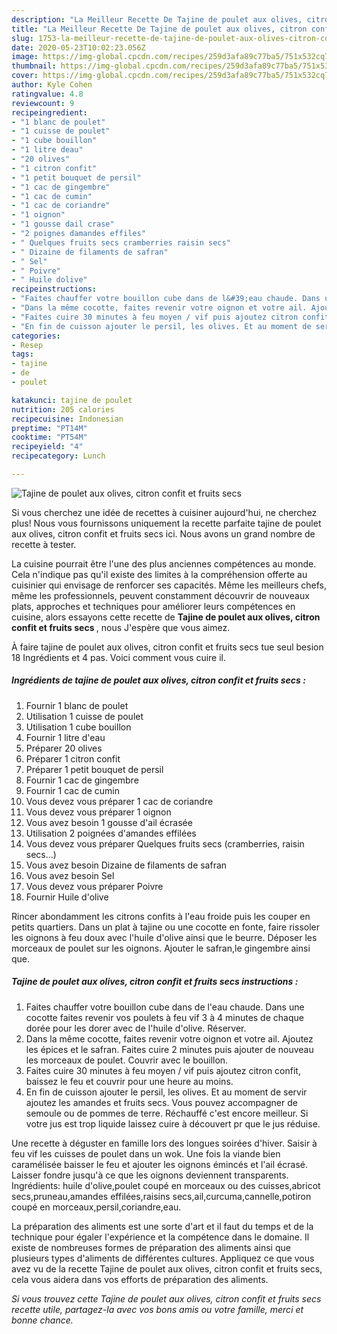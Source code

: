 ```yaml
---
description: "La Meilleur Recette De Tajine de poulet aux olives, citron confit et fruits secs"
title: "La Meilleur Recette De Tajine de poulet aux olives, citron confit et fruits secs"
slug: 1753-la-meilleur-recette-de-tajine-de-poulet-aux-olives-citron-confit-et-fruits-secs
date: 2020-05-23T10:02:23.056Z
image: https://img-global.cpcdn.com/recipes/259d3afa89c77ba5/751x532cq70/tajine-de-poulet-aux-olives-citron-confit-et-fruits-secs-photo-principale-de-la-recette.jpg
thumbnail: https://img-global.cpcdn.com/recipes/259d3afa89c77ba5/751x532cq70/tajine-de-poulet-aux-olives-citron-confit-et-fruits-secs-photo-principale-de-la-recette.jpg
cover: https://img-global.cpcdn.com/recipes/259d3afa89c77ba5/751x532cq70/tajine-de-poulet-aux-olives-citron-confit-et-fruits-secs-photo-principale-de-la-recette.jpg
author: Kyle Cohen
ratingvalue: 4.8
reviewcount: 9
recipeingredient:
- "1 blanc de poulet"
- "1 cuisse de poulet"
- "1 cube bouillon"
- "1 litre deau"
- "20 olives"
- "1 citron confit"
- "1 petit bouquet de persil"
- "1 cac de gingembre"
- "1 cac de cumin"
- "1 cac de coriandre"
- "1 oignon"
- "1 gousse dail crase"
- "2 poignes damandes effiles"
- " Quelques fruits secs cramberries raisin secs"
- " Dizaine de filaments de safran"
- " Sel"
- " Poivre"
- " Huile dolive"
recipeinstructions:
- "Faites chauffer votre bouillon cube dans de l&#39;eau chaude. Dans une cocotte faites revenir vos poulets à feu vif 3 à 4 minutes de chaque dorée pour les dorer avec de l&#39;huile d&#39;olive. Réserver."
- "Dans la même cocotte, faites revenir votre oignon et votre ail. Ajoutez les épices et le safran. Faites cuire 2 minutes puis ajouter de nouveau les morceaux de poulet. Couvrir avec le bouillon."
- "Faites cuire 30 minutes à feu moyen / vif puis ajoutez citron confit, baissez le feu et couvrir pour une heure au moins."
- "En fin de cuisson ajouter le persil, les olives. Et au moment de servir ajoutez les amandes et fruits secs. Vous pouvez accompagner de semoule ou de pommes de terre. Réchauffé c&#39;est encore meilleur. Si votre jus est trop liquide laissez cuire à découvert pr que le jus réduise."
categories:
- Resep
tags:
- tajine
- de
- poulet

katakunci: tajine de poulet 
nutrition: 205 calories
recipecuisine: Indonesian
preptime: "PT14M"
cooktime: "PT54M"
recipeyield: "4"
recipecategory: Lunch

---
```



![Tajine de poulet aux olives, citron confit et fruits secs](https://img-global.cpcdn.com/recipes/259d3afa89c77ba5/751x532cq70/tajine-de-poulet-aux-olives-citron-confit-et-fruits-secs-photo-principale-de-la-recette.jpg)

Si vous cherchez une idée de recettes à cuisiner aujourd'hui, ne cherchez plus! Nous vous fournissons uniquement la recette parfaite tajine de poulet aux olives, citron confit et fruits secs ici. Nous avons un grand nombre de recette à tester.

La cuisine pourrait être l'une des plus anciennes compétences au monde. Cela n'indique pas qu'il existe des limites à la compréhension offerte au cuisinier qui envisage de renforcer ses capacités. Même les meilleurs chefs, même les professionnels, peuvent constamment découvrir de nouveaux plats, approches et techniques pour améliorer leurs compétences en cuisine, alors essayons cette recette de <strong> Tajine de poulet aux olives, citron confit et fruits secs </strong>, nous J'espère que vous aimez.

<!--inarticleads1-->

À faire tajine de poulet aux olives, citron confit et fruits secs tue seul besion 18 Ingrédients et 4 pas. Voici comment vous cuire il.

##### Ingrédients de tajine de poulet aux olives, citron confit et fruits secs :

1. Fournir 1 blanc de poulet
1. Utilisation 1 cuisse de poulet
1. Utilisation 1 cube bouillon
1. Fournir 1 litre d&#39;eau
1. Préparer 20 olives
1. Préparer 1 citron confit
1. Préparer 1 petit bouquet de persil
1. Fournir 1 cac de gingembre
1. Fournir 1 cac de cumin
1. Vous devez vous préparer 1 cac de coriandre
1. Vous devez vous préparer 1 oignon
1. Vous avez besoin 1 gousse d&#39;ail écrasée
1. Utilisation 2 poignées d&#39;amandes effilées
1. Vous devez vous préparer  Quelques fruits secs (cramberries, raisin secs...)
1. Vous avez besoin  Dizaine de filaments de safran
1. Vous avez besoin  Sel
1. Vous devez vous préparer  Poivre
1. Fournir  Huile d&#39;olive


Rincer abondamment les citrons confits à l&#39;eau froide puis les couper en petits quartiers. Dans un plat à tajine ou une cocotte en fonte, faire rissoler les oignons à feu doux avec l&#39;huile d&#39;olive ainsi que le beurre. Déposer les morceaux de poulet sur les oignons. Ajouter le safran,le gingembre ainsi que. 

<!--inarticleads2-->

##### Tajine de poulet aux olives, citron confit et fruits secs instructions :

1. Faites chauffer votre bouillon cube dans de l&#39;eau chaude. Dans une cocotte faites revenir vos poulets à feu vif 3 à 4 minutes de chaque dorée pour les dorer avec de l&#39;huile d&#39;olive. Réserver.
1. Dans la même cocotte, faites revenir votre oignon et votre ail. Ajoutez les épices et le safran. Faites cuire 2 minutes puis ajouter de nouveau les morceaux de poulet. Couvrir avec le bouillon.
1. Faites cuire 30 minutes à feu moyen / vif puis ajoutez citron confit, baissez le feu et couvrir pour une heure au moins.
1. En fin de cuisson ajouter le persil, les olives. Et au moment de servir ajoutez les amandes et fruits secs. Vous pouvez accompagner de semoule ou de pommes de terre. Réchauffé c&#39;est encore meilleur. Si votre jus est trop liquide laissez cuire à découvert pr que le jus réduise.


Une recette à déguster en famille lors des longues soirées d&#39;hiver. Saisir à feu vif les cuisses de poulet dans un wok. Une fois la viande bien caramélisée baisser le feu et ajouter les oignons émincés et l&#39;ail écrasé. Laisser fondre jusqu&#39;à ce que les oignons deviennent transparents. Ingrédients: huile d&#39;olive,poulet coupé en morceaux ou des cuisses,abricot secs,pruneau,amandes effilées,raisins secs,ail,curcuma,cannelle,potiron coupé en morceaux,persil,coriandre,eau. 

<!--inarticleads1-->

<p>
La préparation des aliments est une sorte d'art et il faut du temps et de la technique pour égaler l'expérience et la compétence dans le domaine. Il existe de nombreuses formes de préparation des aliments ainsi que plusieurs types d'aliments de différentes cultures. Appliquez ce que vous avez vu de la recette Tajine de poulet aux olives, citron confit et fruits secs, cela vous aidera dans vos efforts de préparation des aliments.
</p>

<p>
<i>Si vous trouvez cette Tajine de poulet aux olives, citron confit et fruits secs recette utile, partagez-la avec vos bons amis ou votre famille, merci et bonne chance.</i>
</p>
